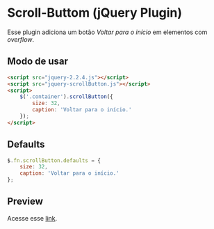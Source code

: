 # Scroll-Buttom (jQuery Plugin)

Esse plugin adiciona um botão *Voltar para o início* em elementos com *overflow*.

## Modo de usar

```html
<script src="jquery-2.2.4.js"></script>
<script src="jquery-scrollButton.js"></script>
<script>
    $('.container').scrollButton({
        size: 32,
        caption: 'Voltar para o início.'
    });
</script>
```

## Defaults

```javascript
$.fn.scrollButton.defaults = {
    size: 32,
    caption: 'Voltar para o início.'
};
```

## Preview

Acesse esse [link](http://olegon.github.io/jquery-scrollButton).
